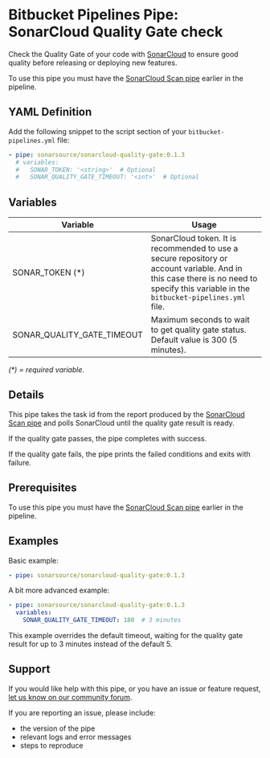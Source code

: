 # Bitbucket Pipelines Pipe: SonarCloud Quality Gate check

Check the Quality Gate of your code with [SonarCloud](https://sonarcloud.io) to ensure good quality before releasing or deploying new features.

To use this pipe you must have the [SonarCloud Scan pipe][sonarcloud-scan-pipe] earlier in the pipeline.

## YAML Definition

Add the following snippet to the script section of your `bitbucket-pipelines.yml` file:

```yaml
- pipe: sonarsource/sonarcloud-quality-gate:0.1.3
  # variables:
  #   SONAR_TOKEN: '<string>'  # Optional
  #   SONAR_QUALITY_GATE_TIMEOUT: '<int>'  # Optional
```

## Variables

| Variable           | Usage                                                       |
| --------------------- | ----------------------------------------------------------- |
| SONAR_TOKEN (*) | SonarCloud token. It is recommended to use a secure repository or account variable. And in this case there is no need to specify this variable in the `bitbucket-pipelines.yml` file. |
| SONAR_QUALITY_GATE_TIMEOUT | Maximum seconds to wait to get quality gate status. Default value is 300 (5 minutes). |

_(*) = required variable._

## Details

This pipe takes the task id from the report produced by the [SonarCloud Scan pipe][sonarcloud-scan-pipe]
and polls SonarCloud until the quality gate result is ready.

If the quality gate passes, the pipe completes with success.

If the quality gate fails, the pipe prints the failed conditions and exits with failure.

## Prerequisites

To use this pipe you must have the [SonarCloud Scan pipe][sonarcloud-scan-pipe] earlier in the pipeline.

## Examples

Basic example:

```yaml
- pipe: sonarsource/sonarcloud-quality-gate:0.1.3
```

A bit more advanced example:

```yaml
- pipe: sonarsource/sonarcloud-quality-gate:0.1.3
  variables:
    SONAR_QUALITY_GATE_TIMEOUT: 180  # 3 minutes
```

This example overrides the default timeout, waiting for the quality gate result for up to 3 minutes instead of the default 5.

## Support

If you would like help with this pipe, or you have an issue or feature request, [let us know on our community forum][community-forum].

If you are reporting an issue, please include:

* the version of the pipe
* relevant logs and error messages
* steps to reproduce

[sonarcloud-scan-pipe]: https://bitbucket.org/sonarsource/sonarcloud-scan/src/master/README.md
[community-forum]: https://community.sonarsource.com/tags/c/help/sc/bitbucket
